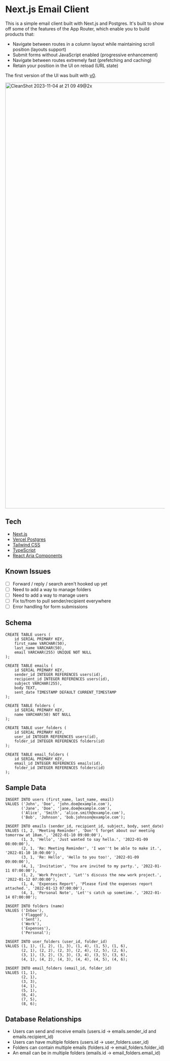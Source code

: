 # Next.js Email Client

This is a simple email client built with Next.js and Postgres. It's built to show off some of the features of the App Router, which enable you to build products that:

- Navigate between routes in a column layout while maintaining scroll position (layouts support)
- Submit forms without JavaScript enabled (progressive enhancement)
- Navigate between routes extremely fast (prefetching and caching)
- Retain your position in the UI on reload (URL state)

The first version of the UI was built with [v0](https://v0.dev/t/RPsRRQilTDp).

<img width="1343" alt="CleanShot 2023-11-04 at 21 09 49@2x" src="https://github.com/leerob/leerob.io/assets/9113740/1e33ad53-832f-410e-a4d6-7bd40f666aa8">

## Tech

- [Next.js](https://nextjs.org/)
- [Vercel Postgres](https://vercel.com/docs/storage/vercel-postgres)
- [Tailwind CSS](https://tailwindcss.com/)
- [TypeScript](https://www.typescriptlang.org/)
- [React Aria Components](https://react-spectrum.adobe.com/react-aria/index.html)

## Known Issues

- [ ] Forward / reply / search aren't hooked up yet
- [ ] Need to add a way to manage folders
- [ ] Need to add a way to manage users
- [ ] Fix to/from to pull sender/recipient everywhere
- [ ] Error handling for form submissions

## Schema

```
CREATE TABLE users (
    id SERIAL PRIMARY KEY,
    first_name VARCHAR(50),
    last_name VARCHAR(50),
    email VARCHAR(255) UNIQUE NOT NULL
);

CREATE TABLE emails (
    id SERIAL PRIMARY KEY,
    sender_id INTEGER REFERENCES users(id),
    recipient_id INTEGER REFERENCES users(id),
    subject VARCHAR(255),
    body TEXT,
    sent_date TIMESTAMP DEFAULT CURRENT_TIMESTAMP
);

CREATE TABLE folders (
    id SERIAL PRIMARY KEY,
    name VARCHAR(50) NOT NULL
);

CREATE TABLE user_folders (
    id SERIAL PRIMARY KEY,
    user_id INTEGER REFERENCES users(id),
    folder_id INTEGER REFERENCES folders(id)
);

CREATE TABLE email_folders (
    id SERIAL PRIMARY KEY,
    email_id INTEGER REFERENCES emails(id),
    folder_id INTEGER REFERENCES folders(id)
);
```

## Sample Data

```
INSERT INTO users (first_name, last_name, email)
VALUES ('John', 'Doe', 'john.doe@example.com'),
       ('Jane', 'Doe', 'jane.doe@example.com'),
       ('Alice', 'Smith', 'alice.smith@example.com'),
       ('Bob', 'Johnson', 'bob.johnson@example.com');

INSERT INTO emails (sender_id, recipient_id, subject, body, sent_date)
VALUES (1, 2, 'Meeting Reminder', 'Don''t forget about our meeting tomorrow at 10am.', '2022-01-10 09:00:00'),
       (1, 3, 'Hello', 'Just wanted to say hello.', '2022-01-09 08:00:00'),
       (2, 1, 'Re: Meeting Reminder', 'I won''t be able to make it.', '2022-01-10 10:00:00'),
       (3, 1, 'Re: Hello', 'Hello to you too!', '2022-01-09 09:00:00'),
       (4, 1, 'Invitation', 'You are invited to my party.', '2022-01-11 07:00:00'),
       (1, 2, 'Work Project', 'Let''s discuss the new work project.', '2022-01-12 07:00:00'),
       (1, 4, 'Expenses Report', 'Please find the expenses report attached.', '2022-01-13 07:00:00'),
       (4, 1, 'Personal Note', 'Let''s catch up sometime.', '2022-01-14 07:00:00');

INSERT INTO folders (name)
VALUES ('Inbox'),
       ('Flagged'),
       ('Sent'),
       ('Work'),
       ('Expenses'),
       ('Personal');

INSERT INTO user_folders (user_id, folder_id)
VALUES (1, 1), (1, 2), (1, 3), (1, 4), (1, 5), (1, 6),
       (2, 1), (2, 2), (2, 3), (2, 4), (2, 5), (2, 6),
       (3, 1), (3, 2), (3, 3), (3, 4), (3, 5), (3, 6),
       (4, 1), (4, 2), (4, 3), (4, 4), (4, 5), (4, 6);

INSERT INTO email_folders (email_id, folder_id)
VALUES (1, 1),
       (2, 1),
       (3, 3),
       (4, 1),
       (5, 1),
       (6, 4),
       (7, 5),
       (8, 6);
```

## Database Relationships

- Users can send and receive emails (users.id -> emails.sender_id and emails.recipient_id)
- Users can have multiple folders (users.id -> user_folders.user_id)
- Folders can contain multiple emails (folders.id -> email_folders.folder_id)
- An email can be in multiple folders (emails.id -> email_folders.email_id)
